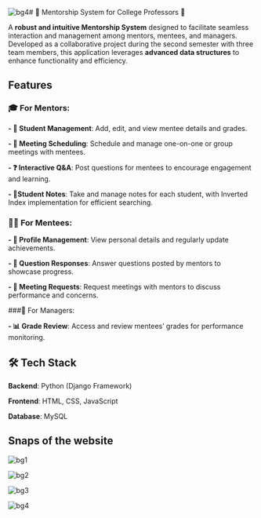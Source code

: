 ![bg4](https://github.com/user-attachments/assets/d463824d-f23e-4578-8105-b941292bcf3d)# 🌟 Mentorship System for College Professors 🌟

A **robust and intuitive Mentorship System** designed to facilitate seamless interaction and management among mentors, mentees, and managers. Developed as a collaborative project during the second semester with three team members, this application leverages **advanced data structures** to enhance functionality and efficiency.

## Features

### 🎓 For Mentors:

**- 👥 Student Management**: Add, edit, and view mentee details and grades.

**- 📅 Meeting Scheduling**: Schedule and manage one-on-one or group meetings with mentees.

**- ❓ Interactive Q&A**: Post questions for mentees to encourage engagement and learning.

**- 📝Student Notes**: Take and manage notes for each student, with Inverted Index implementation for efficient searching.

### 🧑‍🎓 For Mentees:

**- 👤 Profile Management**: View personal details and regularly update achievements.

**- 💬 Question Responses**: Answer questions posted by mentors to showcase progress.

**- 🤝 Meeting Requests**: Request meetings with mentors to discuss performance and concerns.

###🏅 For Managers:

**- 📊 Grade Review**: Access and review mentees’ grades for performance monitoring.

## 🛠️ Tech Stack

**Backend**: Python (Django Framework)

**Frontend**: HTML, CSS, JavaScript

**Database**: MySQL

## Snaps of the website

![bg1](https://github.com/user-attachments/assets/ec7427cc-9c30-4a74-9a3d-3b58f33f8b52)

![bg2](https://github.com/user-attachments/assets/91dd001d-498e-485e-97b0-4364ee4153e9)

![bg3](https://github.com/user-attachments/assets/23363d0d-1727-4c57-a509-5e3f474e53be)

![bg4](https://github.com/user-attachments/assets/3fa35bcc-7ae4-41bc-aece-967392666642)
